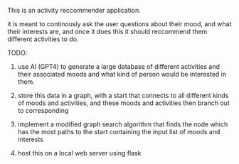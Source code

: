 This is an activity reccommender application. 

it is meant to continously ask the user questions about their mood, and what their interests are, and once it does this it should reccommend them different activities to do. 

TODO: 
1. use AI (GPT4) to generate a large database of different activities and their associated moods and what kind of person would be interested in them. 

2. store this data in a graph, with a start that connects to all different kinds of moods and activities, and these moods and activities then branch out to corresponding 

3. implement a modified graph search algorithm that finds the node which has the most paths to the start containing the input list of moods and interests 

4. host this on a local web server using flask
